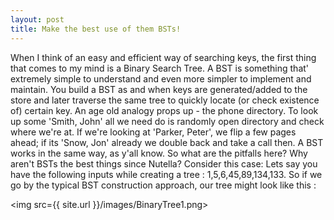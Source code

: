 ```yaml
---
layout: post
title: Make the best use of them BSTs!  
---
```


When I think of an easy and efficient way of searching keys, the first thing that comes to my mind is a Binary Search Tree. A BST is something that' extremely simple to understand and even more simpler to implement and maintain. You build a BST as and when keys are generated/added to the store and later traverse the same tree to quickly locate (or check existence of) certain key. An age old analogy props up - the phone directory. To look up some 'Smith, John' all we need do is randomly open directory and check where we're at. If we're looking at 'Parker, Peter', we flip a few pages ahead; if its 'Snow, Jon' already we double back and take a call then. A BST works in the same way, as y'all know. So what are the pitfalls here? Why aren't BSTs the best things since Nutella? Consider this case: Lets say you have the following inputs while creating a tree : 1,5,6,45,89,134,133. So if we go by the typical BST construction approach, our tree might look like this : 

<img src={{ site.url }}/images/BinaryTree1.png>
